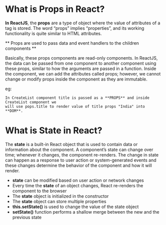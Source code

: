 # What is Props in React?

**In ReactJS**, the **props** are a type of object where the value of attributes of a tag is stored.
The word “props” implies “properties”, and its working functionality is quite similar to
HTML attributes.

** Props are used to pass data and event handlers to the children components **

Basically, these props components are read-only components. In ReactJS, the data can be
passed from one component to another component using these props, similar to how the
arguments are passed in a function. Inside the component, we can add the attributes called
props; however, we cannot change or modify props inside the component as they are immutable.

eg: <CreateList title="India" />

    In CreateList component title is passed as a **PROPS** and inside CreateList component we
    will use pops.title to render value of title props "India" into **DOM**.



# What is State in React?

The **state** is a built-in React object that is used to contain data or information about the
component. A component’s state can change over time; whenever it changes, the component re-renders. The change in state can happen as a response to user action or system-generated events and these changes determine the behavior of the component and how it will render.

- **state** can be modified based on user action or network changes
- Every time the **state** of an object changes, React re-renders the component to the browser
- The **state** object is initialized in the constructor
- The **state** object can store multiple properties
- **this.setState()** is used to change the value of the state object
- **setState()** function performs a shallow merge between the new and the previous state
